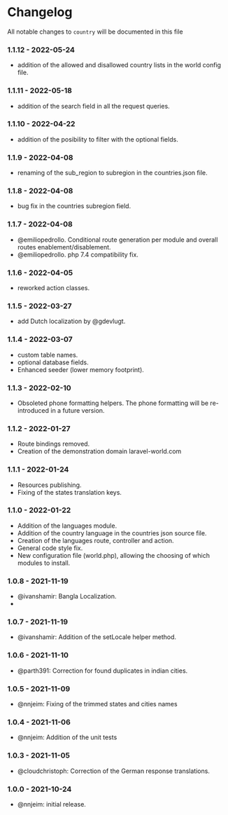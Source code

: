 # Changelog

All notable changes to `country` will be documented in this file

### 1.1.12 - 2022-05-24
- addition of the allowed and disallowed country lists in the world config file.  

### 1.1.11 - 2022-05-18
- addition of the search field in all the request queries.

### 1.1.10 - 2022-04-22
- addition of the posibility to filter with the optional fields.

### 1.1.9 - 2022-04-08
- renaming of the sub_region to subregion in the countries.json file.  

### 1.1.8 - 2022-04-08
- bug fix in the countries subregion field.  

### 1.1.7 - 2022-04-08
- @emiliopedrollo. Conditional route generation per module and overall routes enablement/disablement.
- @emiliopedrollo. php 7.4 compatibility fix.

### 1.1.6 - 2022-04-05
- reworked action classes.

### 1.1.5 - 2022-03-27
- add Dutch localization by @gdevlugt.

### 1.1.4 - 2022-03-07
- custom table names.
- optional database fields.
- Enhanced seeder (lower memory footprint).

### 1.1.3 - 2022-02-10
- Obsoleted phone formatting helpers. The phone formatting will be re-introduced in a future version.

### 1.1.2 - 2022-01-27
- Route bindings removed.
- Creation of the demonstration domain laravel-world.com

### 1.1.1 - 2022-01-24
- Resources publishing.
- Fixing of the states translation keys.

### 1.1.0 - 2022-01-22
- Addition of the languages module.
- Addition of the country language in the countries json source file.
- Creation of the languages route, controller and action.
- General code style fix.
- New configuration file (world.php), allowing the choosing of which modules to install.

### 1.0.8 - 2021-11-19
- @ivanshamir: Bangla Localization.
- 
### 1.0.7 - 2021-11-19
- @ivanshamir: Addition of the setLocale helper method.

### 1.0.6 - 2021-11-10
- @parth391: Correction for found duplicates in  indian cities.

### 1.0.5 - 2021-11-09
- @nnjeim: Fixing of the trimmed states and cities names

### 1.0.4 - 2021-11-06
- @nnjeim: Addition of the unit tests

### 1.0.3 - 2021-11-05
- @cloudchristoph: Correction of the German response translations.

### 1.0.0 - 2021-10-24
- @nnjeim: initial release.
